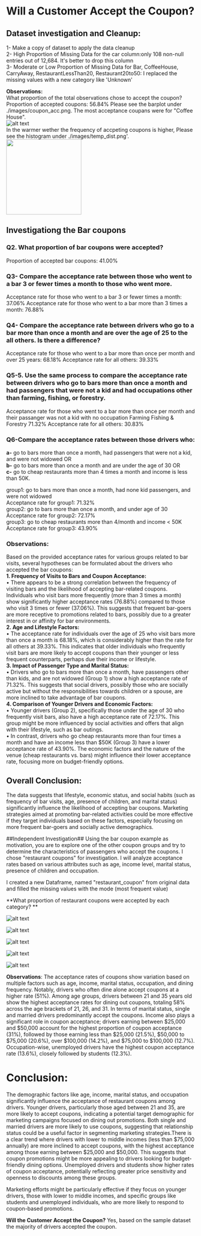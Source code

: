 
# Will a Customer Accept the Coupon?  

## Dataset investigation and Cleanup:  
1- Make a copy of dataset to apply the data cleanup  
2- High Proportion of Missing Data for the car column:only 108 non-null entries out of 12,684. It's better to drop this column  
3- Moderate or Low Proportion of Missing Data for Bar, CoffeeHouse, CarryAway, RestaurantLessThan20, Restaurant20to50: I replaced the missing values with a new category like 'Unknown'  

**Observations:**  
What proportion of the total observations chose to accept the coupon? Proportion of accepted coupons: 56.84%
Please see the barplot under ./images/coupon_acc.png. The most acceptance coupans were for "Coffee House".  
![alt text](images/coupon_acc.jpeg)  
In the warmer wether the frequency of accpeting coupons is higher, Please see the histogram under ./images/temp_dist.png'.  
<img src="images/temp_dist.png"  width="200" height="200">  


## Investigationg the Bar coupons  
### Q2. What proportion of bar coupons were accepted?  
Proportion of accepted bar coupons: 41.00%

### Q3- Compare the acceptance rate between those who went to a bar 3 or fewer times a month to those who went more.
Acceptance rate for those who went to a bar 3 or fewer times a month: 37.06%
Acceptance rate for those who went to a bar more than 3 times a month: 76.88%

### Q4- Compare the acceptance rate between drivers who go to a bar more than once a month and are over the age of 25 to the all others. Is there a difference?
Acceptance rate for those who went to a bar more than once per month and over 25 years:    68.18%
Acceptance rate for all others: 39.33%

### Q5-5. Use the same process to compare the acceptance rate between drivers who go to bars more than once a month and had passengers that were not a kid and had occupations other than farming, fishing, or forestry. 
Acceptance rate for those who went to a bar more than once per month and their passanger was not a kid with no occupation Farming Fishing & Forestry     71.32%
Acceptance rate for all others: 30.83%

### Q6-Compare the acceptance rates between those drivers who:
**a-** go to bars more than once a month, had passengers that were not a kid, and were not widowed OR  
**b-** go to bars more than once a month and are under the age of 30 OR  
**c-** go to cheap restaurants more than 4 times a month and income is less than 50K.  

group1: go to bars more than once a month, had none kid passengers, and were not widowed  
Acceptance rate for group1: 71.32%  
group2:  go to bars more than once a month, and under age of 30  
Acceptance rate for group2: 72.17%  
group3: go to cheap restaurants more than 4/month and income < 50K  
Acceptance rate for group3: 43.90%  


### Observations:
Based on the provided acceptance rates for various groups related to bar visits, several hypotheses can be formulated about the drivers who accepted the bar coupons:  
**1.	Frequency of Visits to Bars and Coupon Acceptance:**  
•	There appears to be a strong correlation between the frequency of visiting bars and the likelihood of accepting bar-related coupons. Individuals who visit bars more frequently (more than 3 times a month) show significantly higher acceptance rates (76.88%) compared to those who visit 3 times or fewer (37.06%). This suggests that frequent bar-goers are more receptive to promotions related to bars, possibly due to a greater interest in or affinity for bar environments.  
**2.	Age and Lifestyle Factors:**  
•	The acceptance rate for individuals over the age of 25 who visit bars more than once a month is 68.18%, which is considerably higher than the rate for all others at 39.33%. This indicates that older individuals who frequently visit bars are more likely to accept coupons than their younger or less frequent counterparts, perhaps due their income or lifestyle.  
**3.	Impact of Passenger Type and Marital Status:**  
•	Drivers who go to bars more than once a month, have passengers other than kids, and are not widowed (Group 1) show a high acceptance rate of 71.32%. This suggests that social drivers, possibly those who are socially active but without the responsibilities towards children or a spouse, are more inclined to take advantage of bar coupons.  
**4.	Comparison of Younger Drivers and Economic Factors:**  
•	Younger drivers (Group 2), specifically those under the age of 30 who frequently visit bars, also have a high acceptance rate of 72.17%. This group might be more influenced by social activities and offers that align with their lifestyle, such as bar outings.  
•	In contrast, drivers who go cheap restaurants more than four times a month and have an income less than $50K (Group 3) have a lower acceptance rate of 43.90%. The economic factors and the nature of the venue (cheap restaurants vs. bars) might influence their lower acceptance rate, focusing more on budget-friendly options.  

## Overall Conclusion:  
The data suggests that lifestyle, economic status, and social habits (such as frequency of bar visits, age, presence of children, and marital status) significantly influence the likelihood of accepting bar coupons. Marketing strategies aimed at promoting bar-related activities could be more effective if they target individuals based on these factors, especially focusing on more frequent bar-goers and socially active demographics.  

##Independent Investigation##
Using the bar coupon example as motivation, you are to explore one of the other coupon groups and try to determine the characteristics of passengers who accept the coupons.
I chose "restaurant coupons" for investigation. I will analyze acceptance rates based on various attributes such as age, income level, marital status,  presence of children and occupation.

I created a new Dataframe, named "restaurant_coupon" from original data and filled the missing values with the mode (most frequent value)

**What proportion of restaurant coupons  were accepted by each category? **


![alt text](images/fig_pie_restaurant_passanger.png)

![alt text](images/fig_pie_restaurant_age.png)

![alt text](images/fig_pie_restaurant_marital.png)

![alt text](images/fig_pie_restaurant_income.png)

![alt text](images/fig_pie_restaurant_occupation.png)


**Observations**: 
The acceptance rates of coupons show variation based on multiple factors such as age, income, marital status, occupation, and dining frequency. Notably, drivers who often dine alone accept coupons at a higher rate (51%). Among age groups, drivers between 21 and 35 years old show the highest acceptance rates for dining out coupons, totaling 58% across the age brackets of 21, 26, and 31. In terms of marital status, single and married drivers predominantly accept the coupons. Income also plays a significant role in coupon acceptance; drivers earning between $25,000 and $50,000 account for the highest proportion of coupon acceptance (31%), followed by those earning less than $25,000 (21.5%), $50,000 to $75,000 (20.6%), over $100,000 (14.2%), and $75,000 to $100,000 (12.7%). Occupation-wise, unemployed drivers have the highest coupon acceptance rate (13.6%), closely followed by students (12.3%).

# Conclusion: #

The demographic factors like age, income, marital status, and occupation significantly influence the acceptance of restaurant coupons among drivers. Younger drivers, particularly those aged between 21 and 35, are more likely to accept coupons, indicating a potential target demographic for marketing campaigns focused on dining out promotions.
Both single and married drivers are more likely to use coupons, suggesting that relationship status could be a useful factor in segmenting marketing strategies.There is a clear trend where drivers with lower to middle incomes (less than $75,000 annually) are more inclined to accept coupons, with the highest acceptance among those earning between $25,000 and $50,000. This suggests that coupon promotions might be more appealing to drivers looking for budget-friendly dining options.
Unemployed drivers and students show higher rates of coupon acceptance, potentially reflecting greater price sensitivity and openness to discounts among these groups.

Marketing efforts might be particularly effective if they focus on younger drivers, those with lower to middle incomes, and specific groups like students and unemployed individuals, who are more likely to respond to coupon-based promotions.

**Will the Customer Accept the Coupon?** Yes, based on the sample dataset the majority of drivers accepted the coupon.


